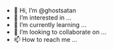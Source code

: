 - 👋 Hi, I’m @ghostsatan
- 👀 I’m interested in ...
- 🌱 I’m currently learning ...
- 💞️ I’m looking to collaborate on ...
- 📫 How to reach me ...

<!---
ghostsatan/ghostsatan is a ✨ special ✨ repository because its `README.md` (this file) appears on your GitHub profile.
You can click the Preview link to take a look at your changes.
--->
